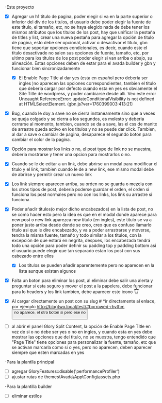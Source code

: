 -Este proyecto

- [x] Agregar un h1 titulo de pagina, poder elegir si va en la parte superior o inferior del div de los titulos, el usuario debe poder elegir la fuente de este titulo, el tamaño, etc, no se haya elegido nada de debe tener los mismos atributos que los titulos de los post, hay que unificar la pestaña de titles y list, crear una nueva pestaña para agregar la opción de titulo de pagina, esto debe ser opcional, activar o desactivar el titulo, gbn tiene que soportar opciones condicionales, es decir, cuando este el titulo desactivado no salen sus opciones de fuente, tamaño, etc, por ultimo para los titulos de los post poder elegir si van arriba o abajo, su alineación. Estas opciones deben de estar para el avada builder y gbn y funcionar bien sincronizadamente 
    - [x] El Enable Page Title al dar yes (esta en español pero debería ser ingles )no aparecen las opciones correspondientes, tambien el titulo que deberia cargar por defecto cuando esta en yes es obviamente el 
Site Title de wordpress, y poder cambiarse desde alli. Veo este error Uncaught ReferenceError: updateConditionalVisibility is not defined
    at HTMLSelectElement.<anonymous> (gbn.js?ver=1760399003:413:21)

- [x] Bug, cuando le doy a save no se cierra instaneamente sino que a veces se queja colgado y se cierra a los segundos, es molesto y deberia cerrarse al momento, tambien, cuando se da a save, las el css de manito de arrastre queda activo en los titulos y no se puede dar click. Tambien, al dar a save o cambiar de pagina, desaparece el segundo boton para cambiar el color de la pagina.

- [x] Opción para mostrar los links o no, el post type de link no se muestra, deberia mostrarse y tener una opcion para mostrarlos o no. 

- [x] Cuando se le de editar a un link, debe abrirse un modal para modificar el titulo y el link, tambien cuando le de a new link, ese mismo modal debe de abrirse y permitir crear un nuevo link 

- [x] Los link siempre aparecen arriba, su orden no se guarda o mezcla con los otros tipos de post, debería poderse guardar el orden, el orden si funciona los post normales pero no con los links, los link su arrastre si funciona.

- [x] Poder añadir titulos(o mejor dicho encabezados) en la lista de post, no se como hacer esto pero la idea es que en el modal donde aparece para new post o new link aparezca new titulo (en ingles), este titulo se va a poner justo arriba desde donde se creo, creo que es confuso llamarlo titulo asi que le dire encabezado, y va a poder arrastrarse y moverse, tendra la misma fuente, tamaño y todo similar a los titulos, con la excepción de que estará en negrita, despues, los encabezada tendrá todo una opción para poder definir su padding top y padding bottom asi el usuario puede elegir que tan separado estan los post con sus cabezado entre ellos
    - [x] Los titulos se pueden añadir aparentemente pero no aparecen en la lista aunque existan algunos

- [x] Falta un boton para eliminar los post, al eliminar debe salir una alerta y preguntar si esta seguro y mover el post a la papelera, debe funcionar para lo headers y los link tambien, debe aparecer este icono <svg data-testid="geist-icon" height="16" stroke-linejoin="round" style="color:currentColor" viewBox="0 0 16 16" width="16"><path fill-rule="evenodd" clip-rule="evenodd" d="M6.75 2.75C6.75 2.05964 7.30964 1.5 8 1.5C8.69036 1.5 9.25 2.05964 9.25 2.75V3H6.75V2.75ZM5.25 3V2.75C5.25 1.23122 6.48122 0 8 0C9.51878 0 10.75 1.23122 10.75 2.75V3H12.9201H14.25H15V4.5H14.25H13.8846L13.1776 13.6917C13.0774 14.9942 11.9913 16 10.6849 16H5.31508C4.00874 16 2.92263 14.9942 2.82244 13.6917L2.11538 4.5H1.75H1V3H1.75H3.07988H5.25ZM4.31802 13.5767L3.61982 4.5H12.3802L11.682 13.5767C11.6419 14.0977 11.2075 14.5 10.6849 14.5H5.31508C4.79254 14.5 4.3581 14.0977 4.31802 13.5767Z" fill="currentColor"></path></svg>

- [x] Al cargar directamente un post con su slug # *ir directamente al enlace, por ejemplo http://blogtwo.local/test/#borrowed-rhythm <button type="button" class="gbn-floating-settings"> no aparece, el otro boton si pero ese no

- [ ] al abrir el panel Glory Split Content, la opción de Enable Page Title en vez de si o no debe ser yes o no en ingles, y cuando esta en yes debe mostrar las opciones que del titulo, no se muestra, tengo entendido que "Page Title" tiene opciones para personalizar la fuente, tamaño, etc que se activan marcarla como si o yes, pero no aparecen, deben aparecer siempre que esten marcadas en yes

-Para la plantlla principal

- [ ] agregar GloryFeatures::disable('performanceProfiler')
- [ ] ajustar rutas de themes\Avada\App\Config\assets.php

-Para la plantilla builder

- [ ] eliminar estilos 